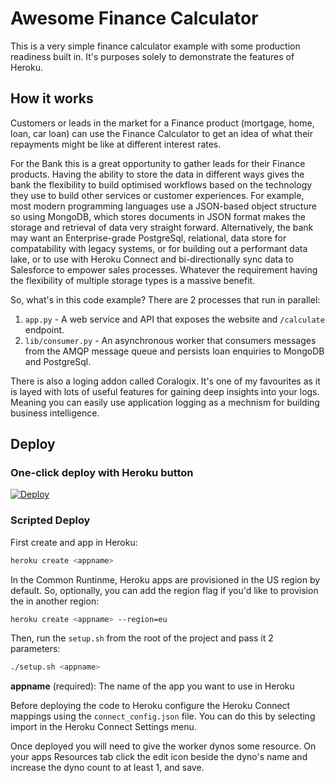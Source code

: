 # Awesome Finance Calculator

This is a very simple finance calculator example with some production readiness built in. It's purposes solely to demonstrate the features of Heroku.

## How it works

Customers or leads in the market for a Finance product (mortgage, home, loan, car loan) can use the Finance Calculator to get an idea of what their repayments might be like at different interest rates.

For the Bank this is a great opportunity to gather leads for their Finance products. Having the ability to store the data in different ways gives the bank the flexibility to build optimised workflows based on the technology they use to build other services or customer experiences. For example, most modern programming languages use a JSON-based object structure so using MongoDB, which stores documents in JSON format makes the storage and retrieval of data very straight forward. Alternatively, the bank may want an Enterprise-grade PostgreSql, relational, data store for compatability with legacy systems, or for building out a performant data lake, or to use with Heroku Connect and bi-directionally sync data to Salesforce to empower sales processes. Whatever the requirement having the flexibility of multiple storage types is a massive benefit.

So, what's in this code example? There are 2 processes that run in parallel: 

1. `app.py` - A web service and API that exposes the website and `/calculate` endpoint.
2. `lib/consumer.py` - An asynchronous worker that consumers messages from the AMQP message queue and persists loan enquiries to MongoDB and PostgreSql.

There is also a loging addon called Coralogix. It's one of my favourites as it is layed with lots of useful features for gaining deep insights into your logs. Meaning you can easily use application logging as a mechnism for building business intelligence.

## Deploy
### One-click deploy with Heroku button

[![Deploy](https://www.herokucdn.com/deploy/button.svg)](https://heroku.com/deploy?template=https://github.com/travega/finance-calculator)

### Scripted Deploy

First create and app in Heroku:

```bash
heroku create <appname>
```

In the Common Runtinme, Heroku apps are provisioned in the US region by default. So, optionally, you can add the region flag if you'd like to provision the in another region:

```bash
heroku create <appname> --region=eu
```

Then, run the `setup.sh` from the root of the project and pass it 2 parameters:

```bash
./setup.sh <appname>
```

**appname** (required): The name of the app you want to use in Heroku

Before deploying the code to Heroku configure the Heroku Connect mappings using the `connect_config.json` file. You can do this by selecting import in the Heroku Connect Settings menu.

Once deployed you will need to give the worker dynos some resource. On your apps Resources tab click the edit icon beside the dyno's name and increase the dyno count to at least 1, and save.
